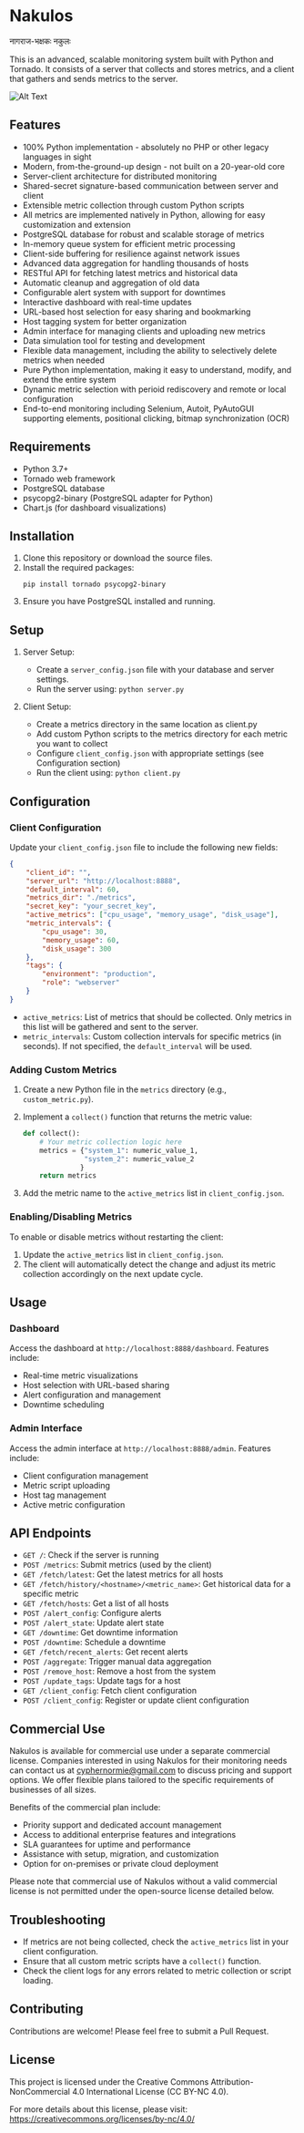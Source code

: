 # Nakulos
नागराज-भक्षकः नकुलः

This is an advanced, scalable monitoring system built with Python and Tornado. It consists of a server that collects and stores metrics, and a client that gathers and sends metrics to the server.

![Alt Text](thumb.jpg)

## Features

- 100% Python implementation - absolutely no PHP or other legacy languages in sight
- Modern, from-the-ground-up design - not built on a 20-year-old core
- Server-client architecture for distributed monitoring
- Shared-secret signature-based communication between server and client
- Extensible metric collection through custom Python scripts
- All metrics are implemented natively in Python, allowing for easy customization and extension
- PostgreSQL database for robust and scalable storage of metrics
- In-memory queue system for efficient metric processing
- Client-side buffering for resilience against network issues
- Advanced data aggregation for handling thousands of hosts
- RESTful API for fetching latest metrics and historical data
- Automatic cleanup and aggregation of old data
- Configurable alert system with support for downtimes
- Interactive dashboard with real-time updates
- URL-based host selection for easy sharing and bookmarking
- Host tagging system for better organization
- Admin interface for managing clients and uploading new metrics
- Data simulation tool for testing and development
- Flexible data management, including the ability to selectively delete metrics when needed
- Pure Python implementation, making it easy to understand, modify, and extend the entire system
- Dynamic metric selection with perioid rediscovery and remote or local configuration
- End-to-end monitoring including Selenium, Autoit, PyAutoGUI supporting elements, positional clicking, bitmap synchronization (OCR)

## Requirements

- Python 3.7+
- Tornado web framework
- PostgreSQL database
- psycopg2-binary (PostgreSQL adapter for Python)
- Chart.js (for dashboard visualizations)

## Installation

1. Clone this repository or download the source files.
2. Install the required packages:
   ```
   pip install tornado psycopg2-binary
   ```
3. Ensure you have PostgreSQL installed and running.

## Setup

1. Server Setup:
   - Create a `server_config.json` file with your database and server settings.
   - Run the server using: `python server.py`

2. Client Setup:
   - Create a metrics directory in the same location as client.py
   - Add custom Python scripts to the metrics directory for each metric you want to collect
   - Configure `client_config.json` with appropriate settings (see Configuration section)
   - Run the client using: `python client.py`

## Configuration

### Client Configuration

Update your `client_config.json` file to include the following new fields:

```json
{
    "client_id": "",
    "server_url": "http://localhost:8888",
    "default_interval": 60,
    "metrics_dir": "./metrics",
    "secret_key": "your_secret_key",
    "active_metrics": ["cpu_usage", "memory_usage", "disk_usage"],
    "metric_intervals": {
        "cpu_usage": 30,
        "memory_usage": 60,
        "disk_usage": 300
    },
    "tags": {
        "environment": "production",
        "role": "webserver"
    }
}
```

- `active_metrics`: List of metrics that should be collected. Only metrics in this list will be gathered and sent to the server.
- `metric_intervals`: Custom collection intervals for specific metrics (in seconds). If not specified, the `default_interval` will be used.

### Adding Custom Metrics

1. Create a new Python file in the `metrics` directory (e.g., `custom_metric.py`).
2. Implement a `collect()` function that returns the metric value:

   ```python
   def collect():
       # Your metric collection logic here
       metrics = {"system_1": numeric_value_1,
                  "system_2": numeric_value_2
                 }
       return metrics            
   ```

3. Add the metric name to the `active_metrics` list in `client_config.json`.

### Enabling/Disabling Metrics

To enable or disable metrics without restarting the client:

1. Update the `active_metrics` list in `client_config.json`.
2. The client will automatically detect the change and adjust its metric collection accordingly on the next update cycle.

## Usage

### Dashboard

Access the dashboard at `http://localhost:8888/dashboard`. Features include:
- Real-time metric visualizations
- Host selection with URL-based sharing
- Alert configuration and management
- Downtime scheduling

### Admin Interface

Access the admin interface at `http://localhost:8888/admin`. Features include:
- Client configuration management
- Metric script uploading
- Host tag management
- Active metric configuration

## API Endpoints

- `GET /`: Check if the server is running
- `POST /metrics`: Submit metrics (used by the client)
- `GET /fetch/latest`: Get the latest metrics for all hosts
- `GET /fetch/history/<hostname>/<metric_name>`: Get historical data for a specific metric
- `GET /fetch/hosts`: Get a list of all hosts
- `POST /alert_config`: Configure alerts
- `POST /alert_state`: Update alert state
- `GET /downtime`: Get downtime information
- `POST /downtime`: Schedule a downtime
- `GET /fetch/recent_alerts`: Get recent alerts
- `POST /aggregate`: Trigger manual data aggregation
- `POST /remove_host`: Remove a host from the system
- `POST /update_tags`: Update tags for a host
- `GET /client_config`: Fetch client configuration
- `POST /client_config`: Register or update client configuration

## Commercial Use 

Nakulos is available for commercial use under a separate commercial license. Companies interested in using Nakulos for their monitoring needs can contact us at cyphernormie@gmail.com to discuss pricing and support options. We offer flexible plans tailored to the specific requirements of businesses of all sizes.

Benefits of the commercial plan include:
- Priority support and dedicated account management 
- Access to additional enterprise features and integrations
- SLA guarantees for uptime and performance
- Assistance with setup, migration, and customization
- Option for on-premises or private cloud deployment

Please note that commercial use of Nakulos without a valid commercial license is not permitted under the open-source license detailed below.

## Troubleshooting

- If metrics are not being collected, check the `active_metrics` list in your client configuration.
- Ensure that all custom metric scripts have a `collect()` function.
- Check the client logs for any errors related to metric collection or script loading.

## Contributing

Contributions are welcome! Please feel free to submit a Pull Request.

## License 

This project is licensed under the Creative Commons Attribution-NonCommercial 4.0 International License (CC BY-NC 4.0).

For more details about this license, please visit:
https://creativecommons.org/licenses/by-nc/4.0/
